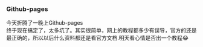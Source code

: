 ### Github-pages
今天折腾了一晚上Github-pages  
终于现在搞定了，太多坑了。其实很简单，网上的教程都多少有误导，官方的还是最正确的，所以以后什么资料都还是看官方文档.明天看心情是否出一个教程😂
